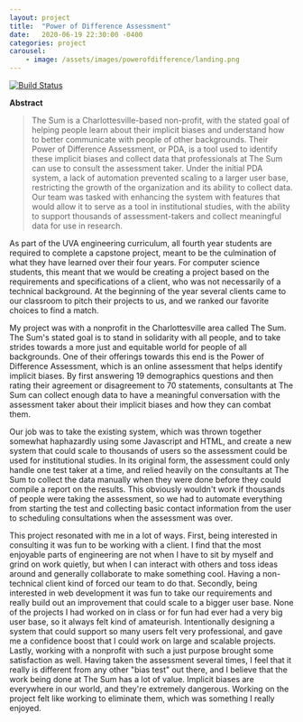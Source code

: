 ```yaml
---
layout: project
title:  "Power of Difference Assessment"
date:   2020-06-19 22:30:00 -0400
categories: project
carousel:
    - image: /assets/images/powerofdifference/landing.png
---
```


[![Build Status](https://travis-ci.com/uva-cp-1920/The_Sum.svg?token=SyrFHx8gYJaW1KCbD5sw&branch=master)](https://travis-ci.com/uva-cp-1920/The_Sum)

**Abstract**

>The Sum is a Charlottesville-based non-profit, with the stated goal of helping people learn about their implicit biases and understand how to better communicate with people of other backgrounds. Their Power of Difference Assessment, or PDA, is a tool used to identify these implicit biases and collect data that professionals at The Sum can use to consult the assessment taker. Under the initial PDA system, a lack of automation prevented scaling to a larger user base, restricting the growth of the organization and its ability to collect data. Our team was tasked with enhancing the system with features that would allow it to serve as a tool in institutional studies, with the ability to support thousands of assessment-takers and collect meaningful data for use in research.

As part of the UVA engineering curriculum, all fourth year students are required to complete a capstone project, meant to be the culmination of what they have learned over their four years.  For computer science students, this meant that we would be creating a project based on the requirements and specifications of a client, who was not necessarily of a technical background.  At the beginning of the year several clients came to our classroom to pitch their projects to us, and we ranked our favorite choices to find a match.

My project was with a nonprofit in the Charlottesville area called The Sum.  The Sum's stated goal is to stand in solidarity with all people, and to take strides towards a more just and equitable world for people of all backgrounds.  One of their offerings towards this end is the Power of Difference Assessment, which is an online assessment that helps identify implicit biases.  By first answering 19 demographics questions and then rating their agreement or disagreement to 70 statements, consultants at The Sum can collect enough data to have a meaningful conversation with the assessment taker about their implicit biases and how they can combat them.  

Our job was to take the existing system, which was thrown together somewhat haphazardly using some Javascript and HTML, and create a new system that could scale to thousands of users so the assessment could be used for institutional studies.  In its original form, the assessment could only handle one test taker at a time, and relied heavily on the consultants at The Sum to collect the data manually when they were done before they could compile a report on the results.  This obviously wouldn't work if thousands of people were taking the assessment, so we had to automate everything from starting the test and collecting basic contact information from the user to scheduling consultations when the assessment was over.

This project resonated with me in a lot of ways.  First, being interested in consulting it was fun to be working with a client.  I find that the most enjoyable parts of engineering are not when I have to sit by myself and grind on work quietly, but when I can interact with others and toss ideas around and generally collaborate to make something cool.  Having a non-technical client kind of forced our team to do that.  Secondly, being interested in web development it was fun to take our requirements and really build out an improvement that could scale to a bigger user base.  None of the projects I had worked on in class or for fun had ever had a very big user base, so it always felt kind of amateurish.  Intentionally designing a system that could support so many users felt very professional, and gave me a confidence boost that I could work on large and scalable projects.  Lastly, working with a nonprofit with such a just purpose brought some satisfaction as well.  Having taken the assessment several times, I feel that it really is different from any other "bias test" out there, and I believe that the work being done at The Sum has a lot of value.  Implicit biases are everywhere in our world, and they're extremely dangerous.  Working on the project felt like working to eliminate them, which was something I really enjoyed.